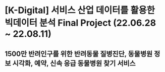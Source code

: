 # [K-Digital] 서비스 산업 데이터를 활용한 빅데이터 분석 Final Project (22.06.28 ~ 22.08.11)

## 1500만 반려인구를 위한 반려동물 질병진단, 동물병원 정보 시각화, 예약, 신속 응급 동물병원 찾기 서비스